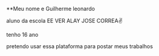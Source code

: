 **Meu nome e Guilherme leonardo

aluno da escola EE VER ALAY JOSE CORREA✌

tenho 16 ano

pretendo usar essa plataforma para postar meus trabalhos

<!--
**GUIzin013/GUIzin013** is a ✨ _special_ ✨ repository because its `README.md` (this file) appears on your GitHub profile.

Here are some ideas to get you started:

- 🔭 I’m currently working on ...
- 🌱 I’m currently learning ...
- 👯 I’m looking to collaborate on ...
- 🤔 I’m looking for help with ...
- 💬 Ask me about ...
- 📫 How to reach me: ...
- 😄 Pronouns: ...
- ⚡ Fun fact: ...
-->
